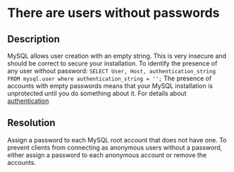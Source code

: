# There are users without passwords

## Description
MySQL allows user creation with an empty string. This is very insecure and should be correct to secure your installation.
To identify the presence of any user without password:
`SELECT User, Host, authentication_string FROM mysql.user where authentication_string = '';`
The presence of accounts with empty passwords means that your MySQL installation is unprotected until you do something about it.
For details about [authentication](https://dev.mysql.com/doc/refman/8.0/en/pluggable-authentication.html)   


## Resolution
Assign a password to each MySQL root account that does not have one.
To prevent clients from connecting as anonymous users without a password, either assign a password to each anonymous account or remove the accounts.
 